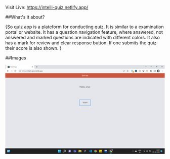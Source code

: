 Visit Live: https://intelli-quiz.netlify.app/

##What's it about?

{So quiz app is a plateform for conducting quiz. It is similar to a examination portal or website. It has a question navigation feature, where answered, not answered and marked questions are indicated with different colors. It also has a mark for review and clear response button. If one submits the quiz their score is also shown. }

##Images

![](quiz-app-screenshots/Screenshot%20(715).png)
